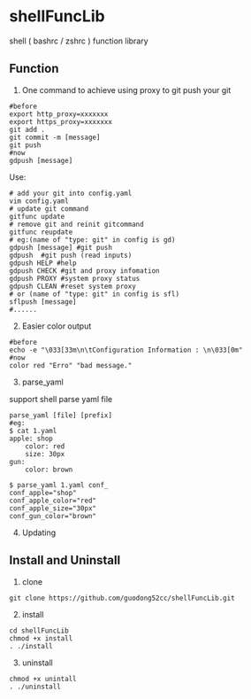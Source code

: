 # shellFuncLib
shell ( bashrc / zshrc ) function library

## Function

1. One command to achieve using proxy to git push your git

```shell
#before
export http_proxy=xxxxxxx
export https_proxy=xxxxxxx
git add .
git commit -m [message]
git push
#now
gdpush [message]
```

Use:
```shell
# add your git into config.yaml
vim config.yaml
# update git command
gitfunc update
# remove git and reinit gitcommand
gitfunc reupdate
# eg:(name of "type: git" in config is gd)
gdpush [message] #git push
gdpush  #git push (read inputs)
gdpush HELP #help
gdpush CHECK #git and proxy infomation
gdpush PROXY #system proxy status
gdpush CLEAN #reset system proxy
# or (name of "type: git" in config is sfl)
sflpush [message]
#......
```

2. Easier color output

```shell
#before
echo -e "\033[33m\n\tConfiguration Information : \n\033[0m"
#now
color red "Erro" "bad message."
```

3. parse_yaml

support shell parse yaml file

```shell
parse_yaml [file] [prefix]
#eg:
$ cat 1.yaml
apple: shop
    color: red
    size: 30px
gun: 
    color: brown

$ parse_yaml 1.yaml conf_
conf_apple="shop"
conf_apple_color="red"
conf_apple_size="30px"
conf_gun_color="brown"
```

4. Updating

## Install and Uninstall

1. clone

```shell
git clone https://github.com/guodong52cc/shellFuncLib.git
```

2. install

```
cd shellFuncLib
chmod +x install
. ./install
```

3. uninstall

```shell
chmod +x unintall
. ./uninstall
```

